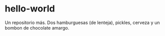 # hello-world
Un repositorio más. 
Dos hamburguesas (de lenteja), pickles, cerveza y un bombon de chocolate amargo.
